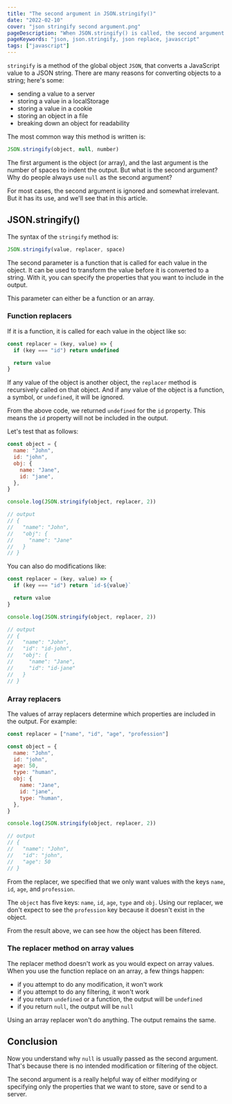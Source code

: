 ```yaml
---
title: "The second argument in JSON.stringify()"
date: "2022-02-10"
cover: "json stringify second argument.png"
pageDescription: "When JSON.stringify() is called, the second argument is usually null. In this article, I explain the relevance of this argument and why people don't often use it"
pageKeywords: "json, json.stringify, json replace, javascript"
tags: ["javascript"]
---
```


`stringify` is a method of the global object `JSON`, that converts a JavaScript value to a JSON string. There are many reasons for converting objects to a string; here's some:

- sending a value to a server
- storing a value in a localStorage
- storing a value in a cookie
- storing an object in a file
- breaking down an object for readability

The most common way this method is written is:

```js
JSON.stringify(object, null, number)
```

The first argument is the object (or array), and the last argument is the number of spaces to indent the output. But what is the second argument? Why do people always use `null` as the second argument?

For most cases, the second argument is ignored and somewhat irrelevant. But it has its use, and we'll see that in this article.

## JSON.stringify()

The syntax of the `stringify` method is:

```js
JSON.stringify(value, replacer, space)
```

The second parameter is a function that is called for each value in the object. It can be used to transform the value before it is converted to a string. With it, you can specify the properties that you want to include in the output.

This parameter can either be a function or an array.

### Function replacers

If it is a function, it is called for each value in the object like so:

```js
const replacer = (key, value) => {
  if (key === "id") return undefined

  return value
}
```

If any value of the object is another object, the `replacer` method is recursively called on that object. And if any value of the object is a function, a symbol, or `undefined`, it will be ignored.

From the above code, we returned `undefined` for the `id` property. This means the `id` property will not be included in the output.

Let's test that as follows:

```js
const object = {
  name: "John",
  id: "john",
  obj: {
    name: "Jane",
    id: "jane",
  },
}

console.log(JSON.stringify(object, replacer, 2))

// output
// {
//   "name": "John",
//   "obj": {
//     "name": "Jane"
//   }
// }
```

You can also do modifications like:

```js
const replacer = (key, value) => {
  if (key === "id") return `id-${value}`

  return value
}

console.log(JSON.stringify(object, replacer, 2))

// output
// {
//   "name": "John",
//   "id": "id-john",
//   "obj": {
//     "name": "Jane",
//     "id": "id-jane"
//   }
// }
```

### Array replacers

The values of array replacers determine which properties are included in the output. For example:

```js
const replacer = ["name", "id", "age", "profession"]

const object = {
  name: "John",
  id: "john",
  age: 50,
  type: "human",
  obj: {
    name: "Jane",
    id: "jane",
    type: "human",
  },
}

console.log(JSON.stringify(object, replacer, 2))

// output
// {
//   "name": "John",
//   "id": "john",
//   "age": 50
// }
```

From the replacer, we specified that we only want values with the keys `name`, `id`, `age`, and `profession`.

The `object` has five keys: `name`, `id`, `age`, `type` and `obj`. Using our replacer, we don't expect to see the `profession` key because it doesn't exist in the object.

From the result above, we can see how the object has been filtered.

### The replacer method on array values

The replacer method doesn't work as you would expect on array values. When you use the function replace on an array, a few things happen:

- if you attempt to do any modification, it won't work
- if you attempt to do any filtering, it won't work
- if you return `undefined` or a function, the output will be `undefined`
- if you return `null`, the output will be `null`

Using an array replacer won't do anything. The output remains the same.

## Conclusion

Now you understand why `null` is usually passed as the second argument. That's because there is no intended modification or filtering of the object.

The second argument is a really helpful way of either modifying or specifying only the properties that we want to store, save or send to a server.

